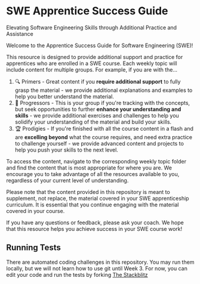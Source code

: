 # SWE Apprentice Success Guide
Elevating Software Engineering Skills through Additional Practice and Assistance

Welcome to the Apprentice Success Guide for Software Engineering (SWE)!

This resource is designed to provide additional support and practice for apprentices who are enrolled in a SWE course. Each weekly topic will include content for multiple groups. For example, if you are with the...

1. 🔍 Primers - Great content if you **require additional support** to fully grasp the material - we provide additional explanations and examples to help you better understand the material.
2. 🚀 Progressors - This is your group if you're tracking with the concepts, but seek opportunities to further **enhance your understanding and skills** - we provide additional exercises and challenges to help you solidify your understanding of the material and build your skills.
3. 🏆 Prodigies - If you're finished with all the course content in a flash and are **excelling beyond** what the course requires, and need extra practice to challenge yourself - we provide advanced content and projects to help you push your skills to the next level.

To access the content, navigate to the corresponding weekly topic folder and find the content that is most appropriate for where you are. We encourage you to take advantage of all the resources available to you, regardless of your current level of understanding.

Please note that the content provided in this repository is meant to supplement, not replace, the material covered in your SWE apprenticeship curriculum. It is essential that you continue engaging with the material covered in your course.

If you have any questions or feedback, please ask your coach. We hope that this resource helps you achieve success in your SWE course work!

## Running Tests
There are automated coding challenges in this repository. You may run them locally, but we will not learn how to use git until Week 3. For now, you can edit your code and run the tests by forking [The Stackblitz](https://stackblitz.com/edit/swe-apprentice-success?file=01%2F1-primers%2F1-variables-constants%2Findex.js)
